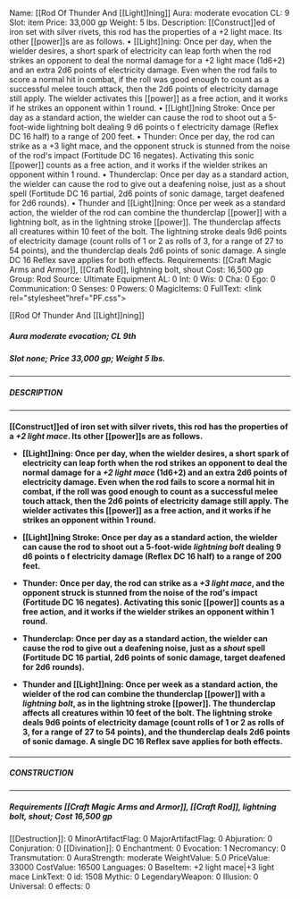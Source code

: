 Name: [[Rod Of Thunder And [[Light]]ning]]
Aura: moderate evocation
CL: 9
Slot: item
Price: 33,000 gp
Weight: 5 lbs.
Description: [[Construct]]ed of iron set with silver rivets, this rod has the properties of a +2 light mace. Its other [[power]]s are as follows. • [[Light]]ning: Once per day, when the wielder desires, a short spark of electricity can leap forth when the rod strikes an opponent to deal the normal damage for a +2 light mace (1d6+2) and an extra 2d6 points of electricity damage. Even when the rod fails to score a normal hit in combat, if the roll was good enough to count as a successful melee touch attack, then the 2d6 points of electricity damage still apply. The wielder activates this [[power]] as a free action, and it works if he strikes an opponent within 1 round. • [[Light]]ning Stroke: Once per day as a standard action, the wielder can cause the rod to shoot out a 5-foot-wide lightning bolt dealing 9 d6 points o f electricity damage (Reflex DC 16 half) to a range of 200 feet. • Thunder: Once per day, the rod can strike as a +3 light mace, and the opponent struck is stunned from the noise of the rod's impact (Fortitude DC 16 negates). Activating this sonic [[power]] counts as a free action, and it works if the wielder strikes an opponent within 1 round. • Thunderclap: Once per day as a standard action, the wielder can cause the rod to give out a deafening noise, just as a shout spell (Fortitude DC 16 partial, 2d6 points of sonic damage, target deafened for 2d6 rounds). • Thunder and [[Light]]ning: Once per week as a standard action, the wielder of the rod can combine the thunderclap [[power]] with a lightning bolt, as in the lightning stroke [[power]]. The thunderclap affects all creatures within 10 feet of the bolt. The lightning stroke deals 9d6 points of electricity damage (count rolls of 1 or 2 as rolls of 3, for a range of 27 to 54 points), and the thunderclap deals 2d6 points of sonic damage. A single DC 16 Reflex save applies for both effects.
Requirements: [[Craft Magic Arms and Armor]], [[Craft Rod]], lightning bolt, shout
Cost: 16,500 gp
Group: Rod
Source: Ultimate Equipment
AL: 0
Int: 0
Wis: 0
Cha: 0
Ego: 0
Communication: 0
Senses: 0
Powers: 0
MagicItems: 0
FullText: <link rel="stylesheet"href="PF.css"><div class="heading"><p class="alignleft">[[Rod Of Thunder And [[Light]]ning]]</p><div style="clear: both;"></div></div><div><h5><b>Aura </b>moderate evocation; <b>CL </b>9th</h5><h5><b>Slot </b>none; <b>Price </b>33,000 gp; <b>Weight </b>5 lbs.</h5></div><hr/><div><h5><b>DESCRIPTION</b></h5></div><hr/><div><h4><p>[[Construct]]ed of iron set with silver rivets, this rod has the properties of a <i>+2 light mace</i>. Its other [[power]]s are as follows. </p><p><ul><li> <b>[[Light]]ning</b>: Once per day, when the wielder desires, a short spark of electricity can leap forth when the rod strikes an opponent to deal the normal damage for a <i>+2 light mace</i> (1d6+2) and an extra 2d6 points of electricity damage. Even when the rod fails to score a normal hit in combat, if the roll was good enough to count as a successful melee touch attack, then the 2d6 points of electricity damage still apply. The wielder activates this [[power]] as a free action, and it works if he strikes an opponent within 1 round. </p><p><li> <b>[[Light]]ning Stroke:</b> Once per day as a standard action, the wielder can cause the rod to shoot out a 5-foot-wide <i>lightning bolt</i> dealing 9 d6 points o f electricity damage (Reflex DC 16 half) to a range of 200 feet. </p><p><li> <b>Thunder</b>: Once per day, the rod can strike as a <i>+3 light mace</i>, and the opponent struck is stunned from the noise of the rod's impact (Fortitude DC 16 negates). Activating this sonic [[power]] counts as a free action, and it works if the wielder strikes an opponent within 1 round. </p><p><li> <b>Thunderclap:</b> Once per day as a standard action, the wielder can cause the rod to give out a deafening noise, just as a <i>shout</i> spell (Fortitude DC 16 partial, 2d6 points of sonic damage, target deafened for 2d6 rounds). </p><p><li> <b>Thunder and [[Light]]ning</b>: Once per week as a standard action, the wielder of the rod can combine the thunderclap [[power]] with a <i>lightning bolt</i>, as in the lightning stroke [[power]]. The thunderclap affects all creatures within 10 feet of the bolt. The lightning stroke deals 9d6 points of electricity damage (count rolls of 1 or 2 as rolls of 3, for a range of 27 to 54 points), and the thunderclap deals 2d6 points of sonic damage. A single DC 16 Reflex save applies for both effects.</ul></p></h4></div><hr/><div><h5><b>CONSTRUCTION</b></h5></div><hr/><div><h5><b>Requirements </b>[[Craft Magic Arms and Armor]], [[Craft Rod]], <i>lightning bolt</i>, <i>shout</i>; <b>Cost </b>16,500 gp</h5></div>
[[Destruction]]: 0
MinorArtifactFlag: 0
MajorArtifactFlag: 0
Abjuration: 0
Conjuration: 0
[[Divination]]: 0
Enchantment: 0
Evocation: 1
Necromancy: 0
Transmutation: 0
AuraStrength: moderate
WeightValue: 5.0
PriceValue: 33000
CostValue: 16500
Languages: 0
BaseItem: +2 light mace|+3 light mace
LinkText: 0
id: 1508
Mythic: 0
LegendaryWeapon: 0
Illusion: 0
Universal: 0
effects: 0
